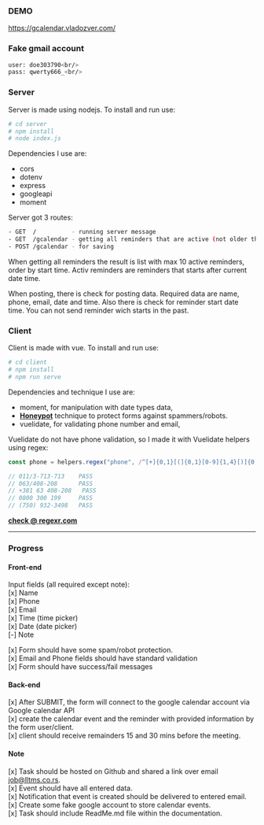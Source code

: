 ### DEMO
https://gcalendar.vladozver.com/

### Fake gmail account
```bash
user: doe303790<br/>
pass: qwerty666_<br/>
```

### Server

Server is made using nodejs. To install and run use:

```bash
# cd server
# npm install
# node index.js
```
Dependencies I use are:
		
- cors
- dotenv
- express
- googleapi
- moment

Server got 3 routes:
```bash
- GET  /          - running server message
- GET  /gcalendar - getting all reminders that are active (not older then )
- POST /gcalendar - for saving 
```

When getting all reminders the result is list with max 10 active reminders, order by start time. Activ reminders are reminders that starts after current date time.

When posting, there is check for posting data. Required data are name, phone, email, date and time. Also there is check for reminder start date time. You can not send reminder wich starts in the past.

### Client

Client is made with vue. To install and run use:

```bash
# cd client
# npm install
# npm run serve
```

Dependencies and technique I use are:
		
- moment, for manipulation with date types data,
- **[Honeypot](https://en.wikipedia.org/wiki/Honeypot_(computing))** technique to protect forms against spammers/robots.
- vuelidate, for validating phone number and email,

Vuelidate do not have phone validation, so I made it with Vuelidate helpers using regex:
```js
const phone = helpers.regex("phone", /^[+]{0,1}[(]{0,1}[0-9]{1,4}[)]{0,1}[/\s\-0-9]{6,15}$/);

// 011/3-713-713    PASS
// 063/408-208      PASS
// +381 63 408-208   PASS
// 0800 300 199     PASS
// (750) 932-3498   PASS
```
**[check @ regexr.com](https://regexr.com/5ce81)**


---

### Progress

#### Front-end
Input fields (all required except note):<br/>
[x] Name<br/>
[x] Phone<br/>
[x] Email<br/>
[x] Time (time picker)<br/>
[x] Date (date picker)<br/>
[-] Note<br/>
    
[x] Form should have some spam/robot protection.<br/>
[x] Email and Phone fields should have standard validation<br/>
[x] Form should have success/fail messages<br/>

#### Back-end
[x] After SUBMIT, the form will connect to the google calendar account via Google calendar API<br/>
[x] create the calendar event and the reminder with provided information by the form user/client.<br/>
[x] client should receive remainders 15 and 30 mins before the meeting.

#### Note 
[x] Task should be hosted on Github and shared a link over email  job@lltms.co.rs.<br/>
[x] Event should have all entered data.<br/>
[x] Notification that event is created should be delivered to entered email.<br/>
[x] Create some fake google account to store calendar events.<br/>
[x] Task should include ReadMe.md file within the documentation.<br/>
